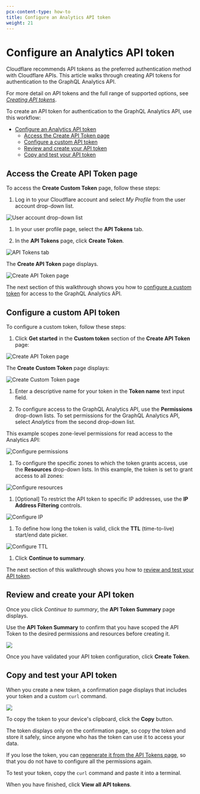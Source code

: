 ```yaml
---
pcx-content-type: how-to
title: Configure an Analytics API token
weight: 21
---
```


# Configure an Analytics API token

Cloudflare recommends API tokens as the preferred authentication method with Cloudflare APIs. This article walks through creating API tokens for authentication to the GraphQL Analytics API.

For more detail on API tokens and the full range of supported options, see [*Creating API tokens*](/api/tokens/create).

To create an API token for authentication to the GraphQL Analytics API, use this workflow:

*   [Configure an Analytics API token](#configure-an-analytics-api-token)
    *   [Access the Create API Token page](#access-the-create-api-token-page)
    *   [Configure a custom API token](#configure-a-custom-api-token)
    *   [Review and create your API token](#review-and-create-your-api-token)
    *   [Copy and test your API token](#copy-and-test-your-api-token)

## Access the Create API Token page

To access the **Create Custom Token** page, follow these steps:

1.  Log in to your Cloudflare account and select *My Profile* from the user account drop-down list.

![User account drop-down list](/analytics/static/images/account-profile.png)

1.  In your user profile page, select the **API Tokens** tab.

2.  In the **API Tokens** page, click **Create Token**.

![API Tokens tab](/analytics/static/images/user-profile-api-tokens-tab.png)

The **Create API Token** page displays.

![Create API Token page](/analytics/static/images/create-api-token-page-display.png)

The next section of this walkthrough shows you how to [configure a custom token](#configure-a-custom-token) for access to the GraphQL Analytics API.

## Configure a custom API token

To configure a custom token, follow these steps:

1.  Click **Get started** in the **Custom token** section of the  **Create API Token** page:

![Create API Token page](/analytics/static/images/create-api-token-get-started.png)

The **Create Custom Token** page displays:

![Create Custom Token page](/analytics/static/images/create-custom-api-token.png)

1.  Enter a descriptive name for your token in the **Token name** text input field.

2.  To configure access to the GraphQL Analytics API, use the **Permissions** drop-down lists. To set permissions for the GraphQL Analytics API, select *Analytics* from the second drop-down list.

This example scopes zone-level permissions for read access to the Analytics API:

![Configure permissions](/analytics/static/images/create-custom-token-permissions.png)

1.  To configure the specific zones to which the token grants access, use the **Resources** drop-down lists. In this example, the token is set to grant access to all zones:

![Configure resources](/analytics/static/images/create-custom-token-zone-resources.png)

1.  \[Optional] To restrict the API token to specific IP addresses, use the **IP Address Filtering** controls.

![Configure IP](/analytics/static/images/create-custom-token-ip-address-filtering.png)

1.  To define how long the token is valid, click the **TTL** (time-to-live) start/end date picker.

![Configure TTL](/analytics/static/images/create-custom-token-ttl.png)

1.  Click **Continue to summary**.

The next section of this walkthrough shows you how to [review and test your API token](#review-and-test-your-api-token).

## Review and create your API token

Once you click *Continue to summary*, the **API Token Summary** page displays.

Use the **API Token Summary** to confirm that you have scoped the API Token to the desired permissions and resources before creating it.

![ ](/analytics/static/images/api-token-summary.png)

Once you have validated your API token configuration, click **Create Token**.

## Copy and test your API token

When you create a new token, a confirmation page displays that includes your token and a custom `curl` command.

![ ](/analytics/static/images/api-token-confirmation-page.png)

To copy the token to your device's clipboard, click the **Copy** button.

<Aside type='warning' header='Warning'>

The token displays only on the confirmation page, so copy the token and store it safely, since anyone who has the token can use it to access your data.

If you lose the token, you can [regenerate it from the API Tokens page](https://support.cloudflare.com/hc/en-us/articles/200167836-Managing-API-Tokens-and-Keys#12345681), so that you do not have to configure all the permissions again.

</Aside>

To test your token, copy the `curl` command and paste it into a terminal.

When you have finished, click **View all API tokens**.
